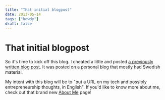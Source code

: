 ```yaml
---
title: "That initial blogpost"
date: 2013-05-14
tags: ["howdy"]
draft: false
---
```


That initial blogpost
=====================

So it's time to kick off this blog. I cheated a little and posted [a
previously written blog post](|filename|replacing-directory-in-svn.rst).
It was posted on a personal blog that mostly had Swedish material.

My intent with this blog will be to "put a URL on my tech and possibly
entrepreneurship thoughts, in English". If you'd like to know more about
me, check out that brand new [About Me](|filename|pages/about-me.rst)
page!
